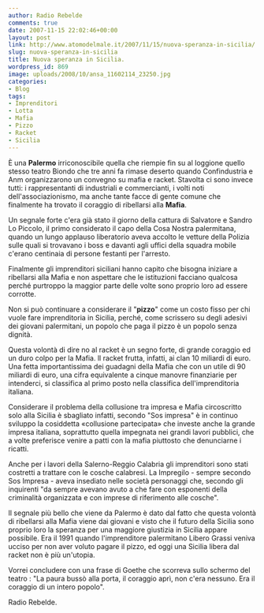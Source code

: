 ```yaml
---
author: Radio Rebelde
comments: true
date: 2007-11-15 22:02:46+00:00
layout: post
link: http://www.atomodelmale.it/2007/11/15/nuova-speranza-in-sicilia/
slug: nuova-speranza-in-sicilia
title: Nuova speranza in Sicilia.
wordpress_id: 869
image: uploads/2008/10/ansa_11602114_23250.jpg
categories:
- Blog
tags:
- Imprenditori
- Lotta
- Mafia
- Pizzo
- Racket
- Sicilia
---
```


È una **Palermo** irriconoscibile quella che riempie fin su al loggione quello stesso teatro Biondo che tre anni fa rimase deserto quando Confindustria e Anm organizzarono un convegno su mafia e racket. Stavolta ci sono invece tutti: i rappresentanti di industriali e commercianti, i volti noti dell'associazionismo, ma anche tante facce di gente comune che finalmente ha trovato il coraggio di ribellarsi alla **Mafia**.

Un segnale forte c'era già stato il giorno della cattura di Salvatore e Sandro Lo Piccolo, il primo considerato il capo della Cosa Nostra palermitana, quando un lungo applauso liberatorio aveva accolto le vetture della Polizia sulle quali si trovavano i boss e davanti agli uffici della squadra mobile c'erano centinaia di persone festanti per l'arresto.

Finalmente gli imprenditori siciliani hanno capito che bisogna iniziare a ribellarsi alla Mafia e non aspettare che le istituzioni facciano qualcosa perché purtroppo la maggior parte delle volte sono proprio loro ad essere corrotte.

Non si può continuare a considerare il "**pizzo**" come un costo fisso per chi vuole fare imprenditoria in Sicilia, perché, come scrissero su degli adesivi dei giovani palermitani, un popolo che paga il pizzo è un popolo senza dignità.

Questa volontà di dire no al racket è un segno forte, di grande coraggio ed un duro colpo per la Mafia. ll racket frutta, infatti, ai clan 10 miliardi di euro. Una fetta importantissima dei guadagni della Mafia che con un utile di 90 miliardi di euro, una cifra equivalente a cinque manovre finanziarie per intenderci, si classifica al primo posto nella classifica dell'imprenditoria italiana.

Considerare il problema della collusione tra impresa e Mafia circoscritto solo alla Sicilia è sbagliato infatti, secondo "Sos impresa" è in continuo sviluppo la cosiddetta «collusione partecipata» che investe anche la grande impresa italiana, soprattutto quella impegnata nei grandi lavori pubblici, che a volte preferisce venire a patti con la mafia piuttosto che denunciarne i ricatti.

Anche per i lavori della Salerno-Reggio Calabria gli imprenditori sono stati costretti a trattare con le cosche calabresi. La Impregilo - sempre secondo Sos Impresa - aveva insediato nelle società personaggi che, secondo gli inquirenti "da sempre avevano avuto a che fare con esponenti della criminalità organizzata e con imprese di riferimento alle cosche".

Il segnale più bello che viene da Palermo è dato dal fatto che questa volontà di ribellarsi alla Mafia viene dai giovani e visto che il futuro della Sicilia sono proprio loro la speranza per una maggiore giustizia in Sicilia appare possibile. Era il 1991 quando l'imprenditore palermitano Libero Grassi veniva ucciso per non aver voluto pagare il pizzo, ed  oggi una Sicilia libera dal racket non è più un'utopia.

Vorrei concludere con una frase di Goethe che scorreva sullo schermo del teatro : "La paura bussò alla porta, il coraggio aprì, non c'era nessuno. Era il coraggio di un intero popolo".

Radio Rebelde.
